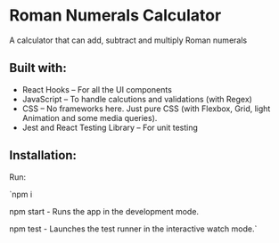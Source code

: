 # Roman Numerals Calculator

A calculator that can add, subtract and multiply Roman numerals

## Built with:

- React Hooks – For all the UI components
- JavaScript – To handle calcutions and validations (with Regex)
- CSS – No frameworks here. Just pure CSS (with Flexbox, Grid, light Animation and some media queries).
- Jest and React Testing Library – For unit testing

## Installation:

Run:

`npm i

npm start - Runs the app in the development mode.

npm test - Launches the test runner in the interactive watch mode.`
